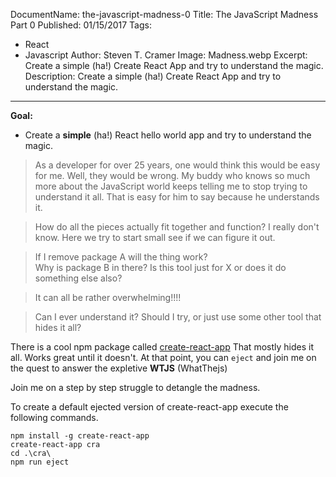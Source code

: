 DocumentName: the-javascript-madness-0
Title: The JavaScript Madness Part 0
Published: 01/15/2017
Tags: 
  - React 
  - Javascript 
Author: Steven T. Cramer
Image: Madness.webp
Excerpt: Create a simple (ha!) Create React App  and try to understand the magic.
Description: Create a simple (ha!) Create React App  and try to understand the magic.
---

**Goal:**

* Create a **simple** (ha!) React hello world app and try to understand the magic.


>As a developer for over 25 years, one would think this would be easy for me.  Well, they would be wrong.  My buddy who knows so much more about the JavaScript world keeps telling me to stop trying to understand it all.  That is easy for him to say because he understands it. 

>How do all the pieces actually fit together and function? I really don't know.  Here we try to start small see if we can figure it out.

>If I remove package A will the thing work?  
Why is package B in there? 
Is this tool just for X or does it do something else also?

>It can all be rather overwhelming!!!!

>Can I ever understand it?  Should I try, or just use some other tool that hides it all?

There is a cool npm package called [create-react-app](https://github.com/facebookincubator/create-react-app) That mostly hides it all.  Works great until it doesn't.  At that point, you can `eject` and join me on the quest to answer the expletive **WTJS** (WhatThejs)

Join me on a step by step struggle to detangle the madness.

To create a default ejected version of create-react-app execute the following commands.

```
npm install -g create-react-app
create-react-app cra
cd .\cra\
npm run eject
```


